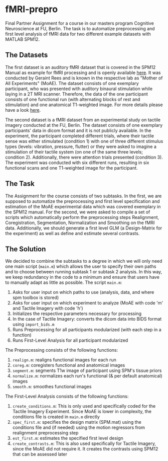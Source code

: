 # fMRI-prepro
Final Partner Assignment for a course in our masters program Cognitive Neuroscience at FU, Berlin. 
The task is to automatize preprocessing and first level analysis of fMRI data for two different example datasets with MATLAB SPM12. 

## The Datasets
The first dataset is an auditory fMRI dataset that is covered in the SPM12 Manual as example for fMRI processing and is openly available [here](http://www.fil.ion.ucl.ac.uk/spm/data/auditory/).
It was conducted by Geraint Rees and is known in the respective lab as "Mother of All Experiments" (MoAE). The dataset consists of one exemplary participant, who was presented with auditory binaural stimulation while laying in a 2T MRI scanner. Therefore, the data of the one participant consists of one functional run (with alternating blocks of rest and stimulation) and one anatomical T1-weighted image. For more details please have a look [here](https://www.fil.ion.ucl.ac.uk/spm/doc/spm12_manual.pdf).

The second dataset is a fMRI dataset from an experimental study on tactile imagery conducted at the FU, Berlin. The dataset consists of one exemplary participants' data in dicom format and it is not publicly available. 
In the experiment, the participant completed different trials, where their tactile sense was either stimulated (condition 1) with one of three different stimulus types (levels: vibration, pressure, flutter) or they were asked to imagine a stimulation of their tactile system (on one of the same three levels; condition 2). Additionally, there were attention trials presented (condition 3). The experiment was conducted with six different runs, resulting in six functional scans and one T1-weighted image for the participant.  

## The Task
The Assignment for the course consists of two subtasks.
In the first, we are supposed to automatize the preprocessing and first level specification and estimation of the MoAE experimental data which was covered exemplary in the SPM12 manual. 
For the second, we were asked to compile a set of scripts which automatically perform the preprocessing steps Realignment, Coregistration, Segmentation, Normalization and Smoothing on the fMRI data. Additionally, we should generate a first level GLM (a Design-Matrix for the experiment) as well as define and estimate several contrasts. 

## The Solution
We decided to combine the subtasks to a degree in which we will only need one main script (```main.m```) which allows the user to specify their own paths and to choose between running subtask 1 or subtask 2 analysis. In this way, we keep redundancy in the code to a minimum and ensure that users have to manually adapt as little as possible.
The script ```main.m```:

1. Asks for user input on which paths to use (analysis, data, and where spm toolbox is stored)
2. Asks for user input on which experiment to analyze (MoAE with code 'm' and Tactile Imagery with code 'h')
3. Initializes the respective parameters necessary for processing
4. In the case of Tactile Imagery: converts the dicom data into BIDS format using ```import_bids.m```
5. Runs Preprocessing for all participants modularized (with each step in a function)
6. Runs First-Level Analysis for all participant modularized

The Preprocessing consists of the following functions:

1. ```realign.m```: realigns functional images for each run
2. ```coreg.m```: coregisters functional and anatomical images
3. ```segment.m```: segments T1w image of participant using SPM's tissue priors
4. ```normalize.m```: normalizes each run's functional (& per default anatomical) images
5. ```smooth.m```:  smoothes functional images

The First-Level Analysis consists of the following functions:

1. ```create_conditions.m```: This is only used and specifically coded for the Tactile Imagery Experiment. Since MoAE is lower in complexity, the conditions file is created in ```main.m``` directly 
2. ```spec_first.m```: specifies the design matrix (SPM.mat) using the conditions file and (if needed) using the motion regressors from realignment preprocessing step
3. ```est_first.m```: estimates the specified first level design
4. ```create_contrasts.m```: This is also used specifically for Tactile Imagery, since the MoAE did not require it. It creates the contrasts using SPM12 that can be assessed later

